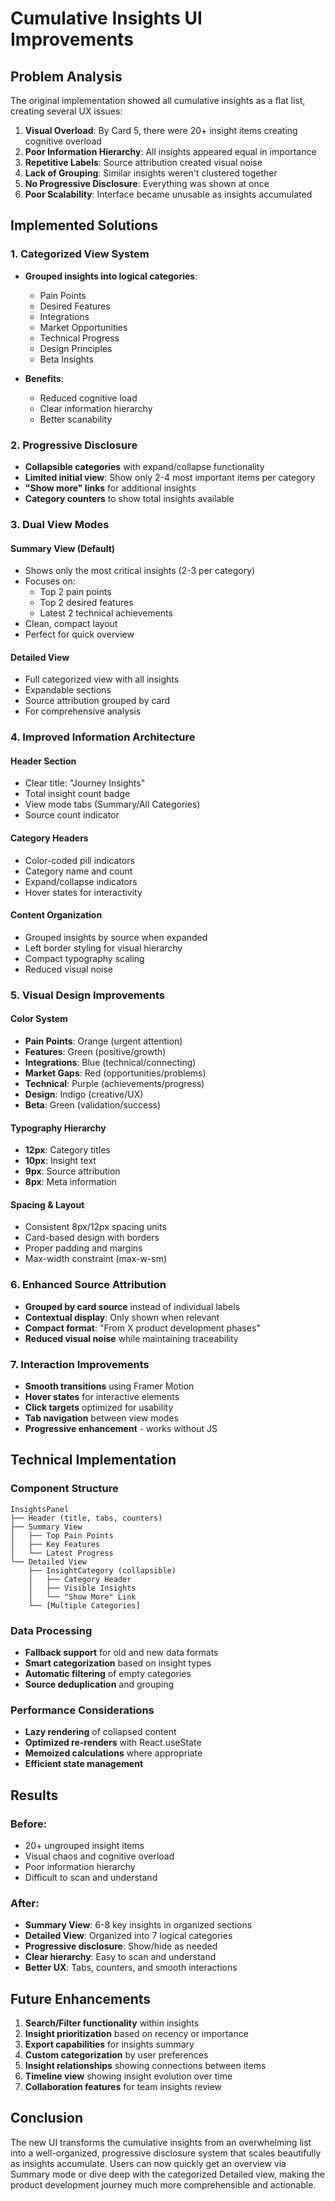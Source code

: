 # Cumulative Insights UI Improvements

## Problem Analysis

The original implementation showed all cumulative insights as a flat list, creating several UX issues:

1. **Visual Overload**: By Card 5, there were 20+ insight items creating cognitive overload
2. **Poor Information Hierarchy**: All insights appeared equal in importance
3. **Repetitive Labels**: Source attribution created visual noise
4. **Lack of Grouping**: Similar insights weren't clustered together
5. **No Progressive Disclosure**: Everything was shown at once
6. **Poor Scalability**: Interface became unusable as insights accumulated

## Implemented Solutions

### 1. **Categorized View System**
- **Grouped insights into logical categories**:
  - Pain Points
  - Desired Features 
  - Integrations
  - Market Opportunities
  - Technical Progress
  - Design Principles
  - Beta Insights

- **Benefits**:
  - Reduced cognitive load
  - Clear information hierarchy
  - Better scanability

### 2. **Progressive Disclosure**
- **Collapsible categories** with expand/collapse functionality
- **Limited initial view**: Show only 2-4 most important items per category
- **"Show more" links** for additional insights
- **Category counters** to show total insights available

### 3. **Dual View Modes**

#### **Summary View (Default)**
- Shows only the most critical insights (2-3 per category)
- Focuses on:
  - Top 2 pain points
  - Top 2 desired features  
  - Latest 2 technical achievements
- Clean, compact layout
- Perfect for quick overview

#### **Detailed View**
- Full categorized view with all insights
- Expandable sections
- Source attribution grouped by card
- For comprehensive analysis

### 4. **Improved Information Architecture**

#### **Header Section**
- Clear title: "Journey Insights"
- Total insight count badge
- View mode tabs (Summary/All Categories)
- Source count indicator

#### **Category Headers**
- Color-coded pill indicators
- Category name and count
- Expand/collapse indicators
- Hover states for interactivity

#### **Content Organization**
- Grouped insights by source when expanded
- Left border styling for visual hierarchy
- Compact typography scaling
- Reduced visual noise

### 5. **Visual Design Improvements**

#### **Color System**
- **Pain Points**: Orange (urgent attention)
- **Features**: Green (positive/growth)
- **Integrations**: Blue (technical/connecting)
- **Market Gaps**: Red (opportunities/problems)
- **Technical**: Purple (achievements/progress)
- **Design**: Indigo (creative/UX)
- **Beta**: Green (validation/success)

#### **Typography Hierarchy**
- **12px**: Category titles
- **10px**: Insight text
- **9px**: Source attribution
- **8px**: Meta information

#### **Spacing & Layout**
- Consistent 8px/12px spacing units
- Card-based design with borders
- Proper padding and margins
- Max-width constraint (max-w-sm)

### 6. **Enhanced Source Attribution**
- **Grouped by card source** instead of individual labels
- **Contextual display**: Only shown when relevant
- **Compact format**: "From X product development phases"
- **Reduced visual noise** while maintaining traceability

### 7. **Interaction Improvements**
- **Smooth transitions** using Framer Motion
- **Hover states** for interactive elements
- **Click targets** optimized for usability
- **Tab navigation** between view modes
- **Progressive enhancement** - works without JS

## Technical Implementation

### **Component Structure**
```
InsightsPanel
├── Header (title, tabs, counters)
├── Summary View
│   ├── Top Pain Points
│   ├── Key Features
│   └── Latest Progress
└── Detailed View
    ├── InsightCategory (collapsible)
    │   ├── Category Header
    │   ├── Visible Insights
    │   └── "Show More" Link
    └── [Multiple Categories]
```

### **Data Processing**
- **Fallback support** for old and new data formats
- **Smart categorization** based on insight types
- **Automatic filtering** of empty categories
- **Source deduplication** and grouping

### **Performance Considerations**
- **Lazy rendering** of collapsed content
- **Optimized re-renders** with React.useState
- **Memoized calculations** where appropriate
- **Efficient state management**

## Results

### **Before**: 
- 20+ ungrouped insight items
- Visual chaos and cognitive overload
- Poor information hierarchy
- Difficult to scan and understand

### **After**:
- **Summary View**: 6-8 key insights in organized sections
- **Detailed View**: Organized into 7 logical categories
- **Progressive disclosure**: Show/hide as needed
- **Clear hierarchy**: Easy to scan and understand
- **Better UX**: Tabs, counters, and smooth interactions

## Future Enhancements

1. **Search/Filter functionality** within insights
2. **Insight prioritization** based on recency or importance
3. **Export capabilities** for insights summary
4. **Custom categorization** by user preferences
5. **Insight relationships** showing connections between items
6. **Timeline view** showing insight evolution over time
7. **Collaboration features** for team insights review

## Conclusion

The new UI transforms the cumulative insights from an overwhelming list into a well-organized, progressive disclosure system that scales beautifully as insights accumulate. Users can now quickly get an overview via Summary mode or dive deep with the categorized Detailed view, making the product development journey much more comprehensible and actionable.

